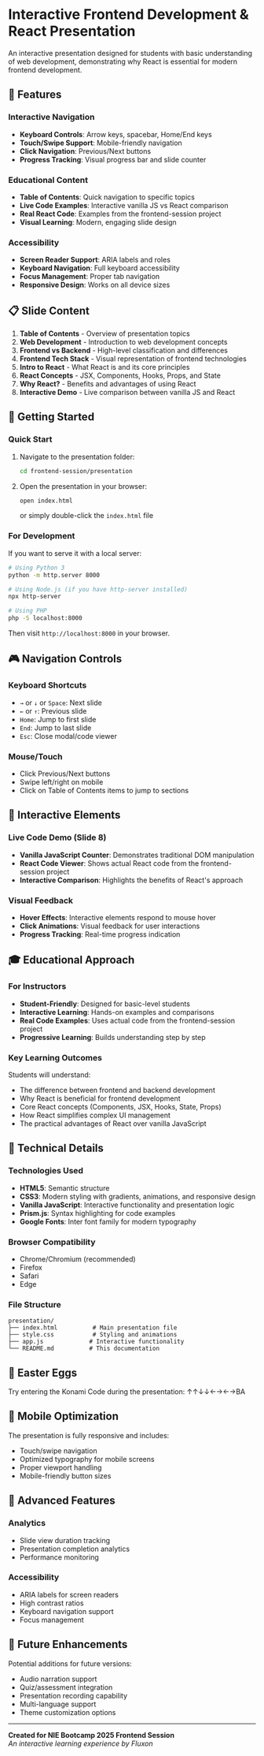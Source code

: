 # Interactive Frontend Development & React Presentation

An interactive presentation designed for students with basic understanding of web development, demonstrating why React is essential for modern frontend development.

## 🎯 Features

### Interactive Navigation
- **Keyboard Controls**: Arrow keys, spacebar, Home/End keys
- **Touch/Swipe Support**: Mobile-friendly navigation
- **Click Navigation**: Previous/Next buttons
- **Progress Tracking**: Visual progress bar and slide counter

### Educational Content
- **Table of Contents**: Quick navigation to specific topics
- **Live Code Examples**: Interactive vanilla JS vs React comparison
- **Real React Code**: Examples from the frontend-session project
- **Visual Learning**: Modern, engaging slide design

### Accessibility
- **Screen Reader Support**: ARIA labels and roles
- **Keyboard Navigation**: Full keyboard accessibility
- **Focus Management**: Proper tab navigation
- **Responsive Design**: Works on all device sizes

## 📋 Slide Content

1. **Table of Contents** - Overview of presentation topics
2. **Web Development** - Introduction to web development concepts
3. **Frontend vs Backend** - High-level classification and differences
4. **Frontend Tech Stack** - Visual representation of frontend technologies
5. **Intro to React** - What React is and its core principles
6. **React Concepts** - JSX, Components, Hooks, Props, and State
7. **Why React?** - Benefits and advantages of using React
8. **Interactive Demo** - Live comparison between vanilla JS and React

## 🚀 Getting Started

### Quick Start
1. Navigate to the presentation folder:
   ```bash
   cd frontend-session/presentation
   ```

2. Open the presentation in your browser:
   ```bash
   open index.html
   ```
   or simply double-click the `index.html` file

### For Development
If you want to serve it with a local server:
```bash
# Using Python 3
python -m http.server 8000

# Using Node.js (if you have http-server installed)
npx http-server

# Using PHP
php -S localhost:8000
```

Then visit `http://localhost:8000` in your browser.

## 🎮 Navigation Controls

### Keyboard Shortcuts
- `→` or `↓` or `Space`: Next slide
- `←` or `↑`: Previous slide
- `Home`: Jump to first slide
- `End`: Jump to last slide
- `Esc`: Close modal/code viewer

### Mouse/Touch
- Click Previous/Next buttons
- Swipe left/right on mobile
- Click on Table of Contents items to jump to sections

## 🎨 Interactive Elements

### Live Code Demo (Slide 8)
- **Vanilla JavaScript Counter**: Demonstrates traditional DOM manipulation
- **React Code Viewer**: Shows actual React code from the frontend-session project
- **Interactive Comparison**: Highlights the benefits of React's approach

### Visual Feedback
- **Hover Effects**: Interactive elements respond to mouse hover
- **Click Animations**: Visual feedback for user interactions
- **Progress Tracking**: Real-time progress indication

## 🎓 Educational Approach

### For Instructors
- **Student-Friendly**: Designed for basic-level students
- **Interactive Learning**: Hands-on examples and comparisons
- **Real Code Examples**: Uses actual code from the frontend-session project
- **Progressive Learning**: Builds understanding step by step

### Key Learning Outcomes
Students will understand:
- The difference between frontend and backend development
- Why React is beneficial for frontend development
- Core React concepts (Components, JSX, Hooks, State, Props)
- How React simplifies complex UI management
- The practical advantages of React over vanilla JavaScript

## 🔧 Technical Details

### Technologies Used
- **HTML5**: Semantic structure
- **CSS3**: Modern styling with gradients, animations, and responsive design
- **Vanilla JavaScript**: Interactive functionality and presentation logic
- **Prism.js**: Syntax highlighting for code examples
- **Google Fonts**: Inter font family for modern typography

### Browser Compatibility
- Chrome/Chromium (recommended)
- Firefox
- Safari
- Edge

### File Structure
```
presentation/
├── index.html          # Main presentation file
├── style.css           # Styling and animations
├── app.js             # Interactive functionality
└── README.md          # This documentation
```

## 🎉 Easter Eggs

Try entering the Konami Code during the presentation: ↑↑↓↓←→←→BA

## 📱 Mobile Optimization

The presentation is fully responsive and includes:
- Touch/swipe navigation
- Optimized typography for mobile screens
- Proper viewport handling
- Mobile-friendly button sizes

## 🎪 Advanced Features

### Analytics
- Slide view duration tracking
- Presentation completion analytics
- Performance monitoring

### Accessibility
- ARIA labels for screen readers
- High contrast ratios
- Keyboard navigation support
- Focus management

## 🔮 Future Enhancements

Potential additions for future versions:
- Audio narration support
- Quiz/assessment integration
- Presentation recording capability
- Multi-language support
- Theme customization options

---

**Created for NIE Bootcamp 2025 Frontend Session**  
*An interactive learning experience by Fluxon*
